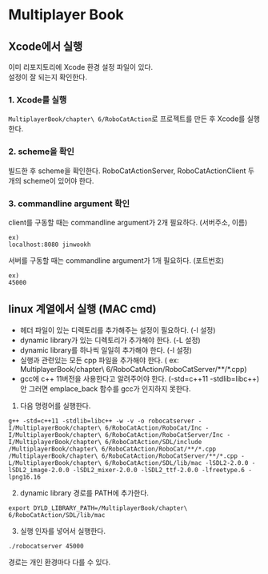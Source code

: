 Multiplayer Book
================


Xcode에서 실행
-------------
이미 리포지토리에 Xcode 환경 설정 파일이 있다.   
설정이 잘 되는지 확인한다.   

### 1. Xcode를 실행
`MultiplayerBook/chapter\ 6/RoboCatAction`로 프로젝트를 만든 후 Xcode를 실행한다.

### 2. scheme을 확인
빌드한 후 scheme을 확인한다.
RoboCatActionServer, RoboCatActionClient 두 개의 scheme이 있어야 한다.

### 3. commandline argument 확인
client를 구동할 때는 commandline argument가 2개 필요하다. (서버주소, 이름)
```
ex) 
localhost:8080 jinwookh
```

서버를 구동할 때는 commandline argument가 1개 필요하다. (포트번호)
```
ex)
45000
```

linux 계열에서 실행 (MAC cmd)
------------
- 헤더 파일이 있는 디렉토리를 추가해주는 설정이 필요하다. (-l 설정)
- dynamic library가 있는 디렉토리가 추가해야 한다. (-L 설정)
- dynamic library를 하나씩 일일히 추가해야 한다. (-l 설정)
- 실행과 관련있는 모든 cpp 파일을 추가해야 한다. ( ex: MultiplayerBook/chapter\ 6/RoboCatAction/RoboCatServer/**/*.cpp)
- gcc에 c++ 11버전을 사용한다고 알려주어야 한다. (-std=c++11 -stdlib=libc++) 안 그러면 emplace_back 함수를 gcc가 인지하지 못한다.

1. 다음 명령어를 실행한다.
```
g++ -std=c++11 -stdlib=libc++ -w -v -o robocatserver -I/MultiplayerBook/chapter\ 6/RoboCatAction/RoboCat/Inc -I/MultiplayerBook/chapter\ 6/RoboCatAction/RoboCatServer/Inc -I/MultiplayerBook/chapter\ 6/RoboCatAction/SDL/include /MultiplayerBook/chapter\ 6/RoboCatAction/RoboCat/**/*.cpp /MultiplayerBook/chapter\ 6/RoboCatAction/RoboCatServer/**/*.cpp -L/MultiplayerBook/chapter\ 6/RoboCatAction/SDL/lib/mac -lSDL2-2.0.0 -lSDL2_image-2.0.0 -lSDL2_mixer-2.0.0 -lSDL2_ttf-2.0.0 -lfreetype.6 -lpng16.16
```
2. dynamic library 경로를 PATH에 추가한다.
```
export DYLD_LIBRARY_PATH=/MultiplayerBook/chapter\ 6/RoboCatAction/SDL/lib/mac
```
3. 실행 인자를 넣어서 실행한다.
```
./robocatserver 45000
```
경로는 개인 환경마다 다를 수 있다.
